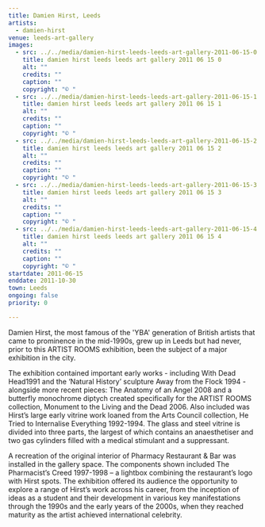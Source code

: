 ```yaml
---
title: Damien Hirst, Leeds
artists:
  - damien-hirst
venue: leeds-art-gallery
images:
  - src: ../../media/damien-hirst-leeds-leeds-art-gallery-2011-06-15-0.webp
    title: damien hirst leeds leeds art gallery 2011 06 15 0
    alt: ""
    credits: ""
    caption: ""
    copyright: "© "
  - src: ../../media/damien-hirst-leeds-leeds-art-gallery-2011-06-15-1.webp
    title: damien hirst leeds leeds art gallery 2011 06 15 1
    alt: ""
    credits: ""
    caption: ""
    copyright: "© "
  - src: ../../media/damien-hirst-leeds-leeds-art-gallery-2011-06-15-2.webp
    title: damien hirst leeds leeds art gallery 2011 06 15 2
    alt: ""
    credits: ""
    caption: ""
    copyright: "© "
  - src: ../../media/damien-hirst-leeds-leeds-art-gallery-2011-06-15-3.webp
    title: damien hirst leeds leeds art gallery 2011 06 15 3
    alt: ""
    credits: ""
    caption: ""
    copyright: "© "
  - src: ../../media/damien-hirst-leeds-leeds-art-gallery-2011-06-15-4.webp
    title: damien hirst leeds leeds art gallery 2011 06 15 4
    alt: ""
    credits: ""
    caption: ""
    copyright: "© "
startdate: 2011-06-15
enddate: 2011-10-30
town: Leeds
ongoing: false
priority: 0

---
```


Damien Hirst, the most famous of the 'YBA' generation of British artists that came to prominence in the mid-1990s, grew up in Leeds but had never, prior to this ARTIST ROOMS exhibition, been the subject of a major exhibition in the city.

The exhibition contained important early works - including With Dead Head1991 and the ‘Natural History’ sculpture Away from the Flock 1994 - alongside more recent pieces: The Anatomy of an Angel 2008 and a butterfly monochrome diptych created specifically for the ARTIST ROOMS collection, Monument to the Living and the Dead 2006. Also included was Hirst’s large early vitrine work loaned from the Arts Council collection, He Tried to Internalise Everything 1992-1994. The glass and steel vitrine is divided into three parts, the largest of which contains an anaesthetiser and two gas cylinders filled with a medical stimulant and a suppressant.

A recreation of the original interior of Pharmacy Restaurant & Bar was installed in the gallery space. The components shown included The Pharmacist’s Creed 1997-1998 – a lightbox combining the restaurant’s logo with Hirst spots. The exhibition offered its audience the opportunity to explore a range of Hirst’s work across his career, from the inception of ideas as a student and their development in various key manifestations through the 1990s and the early years of the 2000s, when they reached maturity as the artist achieved international celebrity.